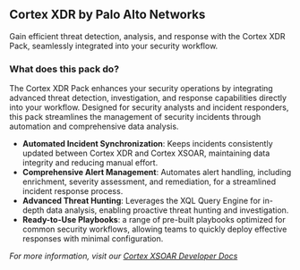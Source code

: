 ## Cortex XDR by Palo Alto Networks

Gain efficient threat detection, analysis, and response with the Cortex XDR Pack, seamlessly integrated into your security workflow.

### What does this pack do?

The Cortex XDR Pack enhances your security operations by integrating advanced threat detection, investigation, and response capabilities directly into your workflow. Designed for security analysts and incident responders, this pack streamlines the management of security incidents through automation and comprehensive data analysis.

- **Automated Incident Synchronization**: Keeps incidents consistently updated between Cortex XDR and Cortex XSOAR, maintaining data integrity and reducing manual effort.
- **Comprehensive Alert Management**: Automates alert handling, including enrichment, severity assessment, and remediation, for a streamlined incident response process.
- **Advanced Threat Hunting**: Leverages the XQL Query Engine for in-depth data analysis, enabling proactive threat hunting and investigation.
- **Ready-to-Use Playbooks**: a range of pre-built playbooks optimized for common security workflows, allowing teams to quickly deploy effective responses with minimal configuration.


_For more information, visit our [Cortex XSOAR Developer Docs](https://xsoar.pan.dev/docs/reference/packs/palo-alto-networks-cortex-xdr---investigation-and-response)_
